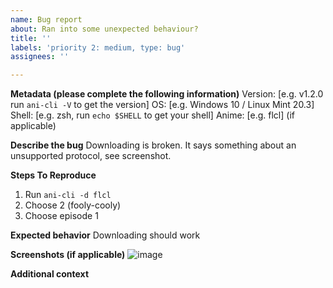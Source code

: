 ```yaml
---
name: Bug report
about: Ran into some unexpected behaviour?
title: ''
labels: 'priority 2: medium, type: bug'
assignees: ''

---
```


**Metadata (please complete the following information)**
Version: [e.g. v1.2.0 run `ani-cli -V` to get the version]
OS: [e.g. Windows 10 / Linux Mint 20.3]
Shell: [e.g. zsh, run `echo $SHELL` to get your shell]
Anime: [e.g. flcl] (if applicable)

**Describe the bug**
Downloading is broken.
It says something about an unsupported protocol, see screenshot.

**Steps To Reproduce**

1. Run `ani-cli -d flcl`
2. Choose 2 (fooly-cooly)
3. Choose episode 1

**Expected behavior**
Downloading should work

**Screenshots (if applicable)**
![image](https://user-images.githubusercontent.com/82055622/151030428-2e78d15f-4ba9-4d86-b6f3-8307557b4b29.png)

**Additional context**
